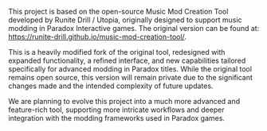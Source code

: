 This project is based on the open-source Music Mod Creation Tool developed by Runite Drill / Utopia, originally designed to support music modding in Paradox Interactive games. The original version can be found at: https://runite-drill.github.io/music-mod-creation-tool/.

This is a heavily modified fork of the original tool, redesigned with expanded functionality, a refined interface, and new capabilities tailored specifically for advanced modding in Paradox titles. While the original tool remains open source, this version will remain private due to the significant changes made and the intended complexity of future updates.

We are planning to evolve this project into a much more advanced and feature-rich tool, supporting more intricate workflows and deeper integration with the modding frameworks used in Paradox games.
